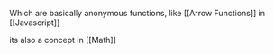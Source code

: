 Which are basically anonymous functions, like [[Arrow Functions]] in [[Javascript]]

its also a concept in [[Math]]